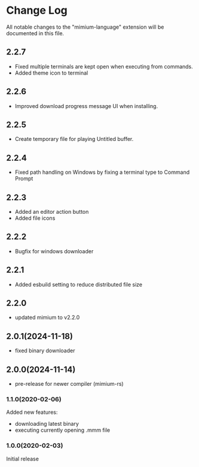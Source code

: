 # Change Log

All notable changes to the "mimium-language" extension will be documented in this file.

## 2.2.7

- Fixed multiple terminals are kept open when executing from commands.
- Added theme icon to terminal

## 2.2.6

- Improved download progress message UI when installing.

## 2.2.5

- Create temporary file for playing Untitled buffer.

## 2.2.4

- Fixed path handling on Windows by fixing a terminal type to Command Prompt

## 2.2.3

- Added an editor action button
- Added file icons

## 2.2.2

- Bugfix for windows downloader

## 2.2.1

- Added esbuild setting to reduce distributed file size

## 2.2.0

- updated mimium to v2.2.0

## 2.0.1(2024-11-18)

- fixed binary downloader

## 2.0.0(2024-11-14)

- pre-release for newer compiler (mimium-rs)

### 1.1.0(2020-02-06)

Added new features:

 - downloading latest binary
 - executing currently opening .mmm file
 
### 1.0.0(2020-02-03)

Initial release
